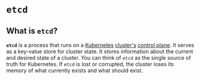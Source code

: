 
# `etcd`

## What is `etcd`?

**`etcd`** is a process that runs on a [Kubernetes](../what-is-kubernetes) [cluster's](../clusters) [control plane](../control-plane).
It serves as a key-value store for cluster state.
It stores information about the current and desired state of a cluster.
You can think of `etcd` as the single source of truth for Kubernetes.
If `etcd` is lost or corrupted, the cluster loses its memory of what currently exists and what should exist.
